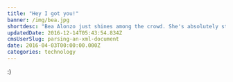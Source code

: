 ```yaml
---
title: "Hey I got you!"
banner: /img/bea.jpg
shortdesc: "Bea Alonzo just shines among the crowd. She's absolutely stunning!"
updatedDate: 2016-12-14T05:43:54.834Z
cmsUserSlug: parsing-an-xml-document
date: 2016-04-03T00:00:00.000Z
categories: technology
---
```


:)